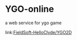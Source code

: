 # YGO-online
a web service for ygo game

link:[FieldSoft-HelloClyde/YGO2D](https://github.com/FieldSoft-HelloClyde/YGO2D)
